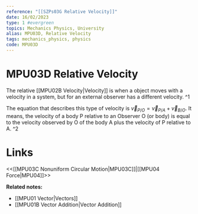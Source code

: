 ```yaml
---
reference: "[[SZPs03G Relative Velocity]]"
date: 16/02/2023
type: 1 #evergreen
topics: Mechanics Physics, University
alias: MPU03D, Relative Velocity
tags: mechanics_physics, physics
code: MPU03D
---
```

# MPU03D Relative Velocity

The relative [[MPU02B Velocity|Velocity]] is when a object moves with a velocity in a system, but for an external observer has a different velocity. ^1

The equation that describes this type of velocity is $\vec{v}_{P/O} = \vec{v}_{P/A} + \vec{v}_{B/O}$. It means, the velocity of a body P relative to an Observer O (or body) is equal to the velocity observed by O of the body A plus the velocity of P relative to A. ^2

# Links
<<[[MPU03C Nonuniform Circular Motion|MPU03C]]|[[MPU04 Force|MPU04]]>>

**Related notes:**
- [[MPU01 Vector|Vectors]]
- [[MPU01B Vector Addition|Vector Addition]]
